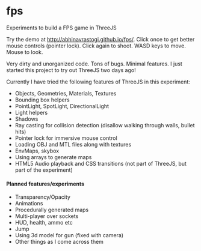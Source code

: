 # fps
Experiments to build a FPS game in ThreeJS

Try the demo at http://abhinavrastogi.github.io/fps/. Click once to get better mouse controls (pointer lock). Click again to shoot. WASD keys to move. Mouse to look.

Very dirty and unorganized code. Tons of bugs. Minimal features. I just started this project to try out ThreeJS two days ago!

Currently I have tried the following features of ThreeJS in this experiment:

- Objects, Geometries, Materials, Textures
- Bounding box helpers
- PointLight, SpotLight, DirectionalLight
- Light helpers
- Shadows
- Ray casting for collision detection (disallow walking through walls, bullet hits)
- Pointer lock for immersive mouse control
- Loading OBJ and MTL files along with textures
- EnvMaps, skybox
- Using arrays to generate maps
- HTML5 Audio playback and CSS transitions (not part of ThreeJS, but part of the experiment)

#### Planned features/experiments

- Transparency/Opacity
- Animations
- Procedurally generated maps
- Multi-player over sockets
- HUD, health, ammo etc
- Jump
- Using 3d model for gun (fixed with camera)
- Other things as I come across them
